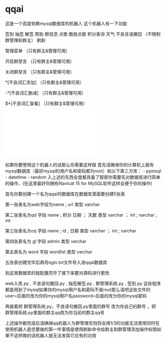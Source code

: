# qqai
这是一个高度依赖mysql数据库的机器人
这个机器人有一下功能

签到
抽签
解签
帮助
群信息
点歌
酷我点歌
积分查询
天气
不良言语撤回  （不限制群管理和群主）
刷新

管理菜单    （只有群主&管理可用）

开启群禁言   （只有群主&管理可用）

关闭群禁言    （只有群主&管理可用）

\*[不良词汇添加] （只有群主&管理可用）

\-*[不良词汇删减] （只有群主&管理可用）

\$*[不良词汇查看]  （只有群主&管理可用）

<iframe src="//player.bilibili.com/player.html?aid=730212694&bvid=BV1PD4y1z7XL&cid=823693531&page=1" scrolling="no" border="0" frameborder="no" framespacing="0" allowfullscreen="true"> </iframe>


如果你要使用这个机器人的话那么你需要这样做
首先请确保你的计算机上面有mysql数据库（最好mysql的用户名和密码都为root）和以下第三方库：
                                                 - pymsql
                                                 - datetime
                                                 - random
入上述的东西全度都具备了那那你需要先对数据库进行简单的操作，(在这里最好你拥有Navicat 15 for MySQL软件这样会便于你的操作)

首先你要创建一个名为qqai的数据库在数据库里面要创建5张表

第一张表名为web字段为name ; url 类型 varchar

第二张表名为qd 字段 name ; 积分 日期 ； 天数 类型 varchar ； int ; varchar ; int

第三张表名为cq 字段 name ; id ; 日期 类型 varchar ； int ; varchar

第四张表名为 gl 字段 admin 类型 varchar

第五表名为 word 字段 wordlist 类型 varchar

五张表创建完毕后再将sgin.txt文件导入进qqai数据库

到这里数据库的就配置完毕了接下来要对源码进行更改

web入库.py , 不良语句撤回.py , 抽签解签.py , 群管理系统.py , 签到.py 这些程序都是用到了mysql如果你的mysql用户名和密码不是root那么请吧这些文件的user=后面的改为你的mysql用户名password=后面的改为你的mysql密码

再接着把 群管理系统.py，不良语句撤回.py里面的群号 改为你自己的群号 ，把 群管理系统.py里面的群主qq改为你当前的群主qq号

上述操作都完成后请确保qq机器人为群管理否则将会用1/3的功能无法使用同时在使用机器人是您要做的第一件事情是使用刷新命令给群主和群管理添加操作权限如果不这样做的话机器人就无法发挥它应有的功效
